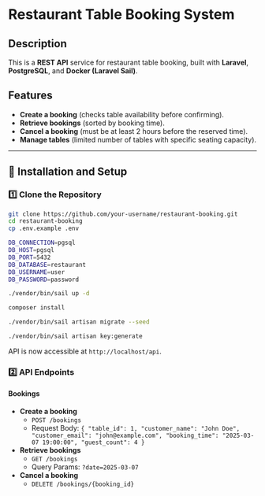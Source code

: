 # Restaurant Table Booking System

## Description
This is a **REST API** service for restaurant table booking, built with **Laravel**, **PostgreSQL**, and **Docker (Laravel Sail)**.

## Features
- **Create a booking** (checks table availability before confirming).
- **Retrieve bookings** (sorted by booking time).
- **Cancel a booking** (must be at least 2 hours before the reserved time).
- **Manage tables** (limited number of tables with specific seating capacity).

---

## 🔧 Installation and Setup

### 1️⃣ **Clone the Repository**
```sh
git clone https://github.com/your-username/restaurant-booking.git
cd restaurant-booking
cp .env.example .env

DB_CONNECTION=pgsql
DB_HOST=pgsql
DB_PORT=5432
DB_DATABASE=restaurant
DB_USERNAME=user
DB_PASSWORD=password

./vendor/bin/sail up -d

composer install

./vendor/bin/sail artisan migrate --seed

./vendor/bin/sail artisan key:generate
```
API is now accessible at `http://localhost/api`.


### 2️⃣ **API Endpoints**

#### **Bookings**
- **Create a booking**
  - `POST /bookings`
  - Request Body: `{
    "table_id": 1,
    "customer_name": "John Doe",
    "customer_email": "john@example.com",
    "booking_time": "2025-03-07 19:00:00",
    "guest_count": 4
  }`
- **Retrieve bookings**
    - `GET /bookings`
    - Query Params: `?date=2025-03-07`
- **Cancel a booking**
   - `DELETE /bookings/{booking_id}`
